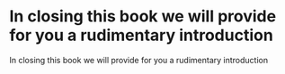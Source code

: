 # In closing this book we will provide for you a rudimentary introduction

In closing this book we will provide for you a rudimentary introduction